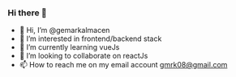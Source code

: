 ### Hi there 👋

- 👋 Hi, I’m @gemarkalmacen
- 👀 I’m interested in frontend/backend stack
- 🌱 I’m currently learning vueJs
- 💞️ I’m looking to collaborate on reactJs
- 📫 How to reach me on my email account gmrk08@gmail.com

<!--
**gemarkalmacen/gemarkalmacen** is a ✨ _special_ ✨ repository because its `README.md` (this file) appears on your GitHub profile.

Here are some ideas to get you started:

- 🔭 I’m currently working on ...
- 🌱 I’m currently learning ...
- 👯 I’m looking to collaborate on ...
- 🤔 I’m looking for help with ...
- 💬 Ask me about ...
- 📫 How to reach me: ...
- 😄 Pronouns: ...
- ⚡ Fun fact: ...
-->
